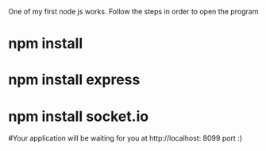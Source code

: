 One of my first node js works.
Follow the steps in order to open the program
# npm install
# npm install express
# npm install socket.io
#Your application will be waiting for you at http://localhost: 8099 port :)
